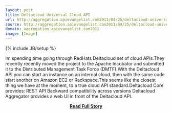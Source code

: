 ```yaml
---
layout: post
title: Deltacloud Universal Cloud API
url: http://aggregation.apievangelist.com2011/04/25/deltacloud-universal-cloud-api/
source: http://aggregation.apievangelist.com2011/04/25/deltacloud-universal-cloud-api/
domain: aggregation.apievangelist.com2011
image: [Image]
---
```

{% include JB/setup %}<p>Im spending time going through RedHats Deltacloud set of cloud APIs.They recently recently moved the project to the Apache Incubator and submitted it to the Distributed Management Task Force (DMTF).With the Deltacloud API you can start an instance on an internal cloud, then with the same code start another on Amazon EC2 or Rackspace.This seems like the closest thing we have at the moment, to a true cloud API standard.Deltacloud Core provides: REST API Backward compatibility across versions Deltacloud Aggregator provides a web UI in front of the Deltacloud API.</p>
<center><p><a href="http://aggregation.apievangelist.com2011/04/25/deltacloud-universal-cloud-api/" style='padding:25px; font-sze:18px; font-weight: bold;'>Read Full Story</a></p></center>
